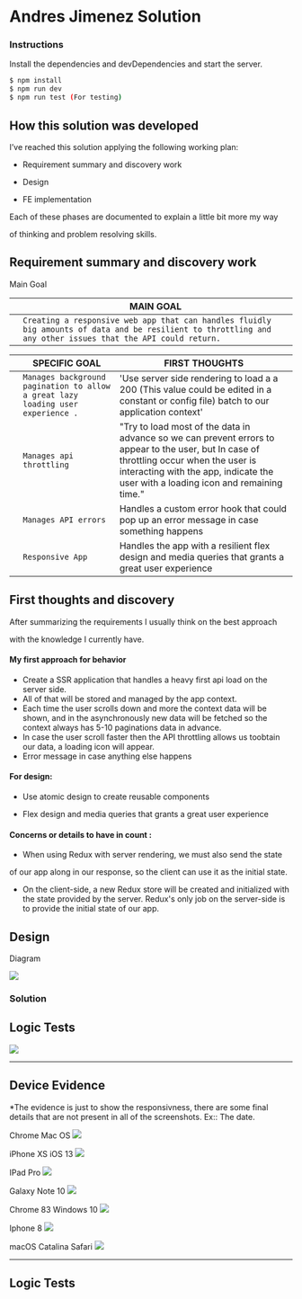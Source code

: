 
# Andres Jimenez Solution

### Instructions


Install the dependencies and devDependencies and start the server.

```sh
$ npm install 
$ npm run dev
$ npm run test (For testing)
```
## How this solution was developed

I’ve reached this solution applying the following working plan:

  

- Requirement summary and discovery work

- Design

- FE implementation

  

Each of these phases are documented to explain a little bit more my way

of thinking and problem resolving skills.


## Requirement summary and discovery work


Main Goal

  
|                |MAIN GOAL                          |  
|----------------|-------------------------------|
||`Creating a responsive web app that can handles fluidly big amounts of data and be resilient to throttling and any other issues that the API could return.`            |



|                |SPECIFIC GOAL                          |FIRST THOUGHTS                       |
|----------------|-------------------------------|-----------------------------|
||`Manages background pagination to allow a great lazy loading user experience .`            |'Use server side rendering to load a a 200 (This value could be edited in a constant or config file) batch to our application context'            |
|          |`Manages api throttling`            |"Try to load most of the data in advance so we can prevent errors to appear to the user, but In case of throttling occur when the user is interacting with the app, indicate the user with a loading icon and remaining time."            |
|         |`Manages API errors`|Handles a custom error hook that could pop up an error message in case something happens|
|         |`Responsive App`|Handles the app with a resilient flex design and media queries that grants a great user experience


##  First thoughts and discovery

  
After summarizing the requirements I usually think on the best approach

with the knowledge I currently have.


  

#### My first approach for behavior

  

 - Create a SSR application that handles a heavy first api load on the
    server side.   
  - All of that will be stored and managed by the app
    context. 
  - Each time the user scrolls down and more the context data
    will be shown, and in the asynchronously new data will be fetched so
    the context always has 5-10 paginations data in advance.  
  - In case the user scroll faster then the API throttling allows us toobtain
    our data, a loading icon will appear.    
   - Error message in case  anything else happens

#### For design:

  

- Use atomic design to create reusable components

- Flex design and media queries that grants a great user experience

#### Concerns or details to have in count :

  

- When using Redux with server rendering, we must also send the state

of our app along in our response, so the client can use it as the initial state.

- On the client-side, a new Redux store will be created and initialized with the state provided by the server. Redux's only job on the server-side is to provide the initial state of our app.

## Design 
Diagram

![](./ReadmeImages/peel.svg)

### Solution

## Logic Tests 

![](./ReadmeImages/2495540D-15EB-443E-974B-AC7374115213.png)

----------------------- --------------------------------------------------------------------------------------------

## Device Evidence 
*The evidence is just to show the responsivness, there are some final details that are not present in all of the screenshots. Ex:: The date.

Chrome Mac OS ![](./ReadmeImages/6D22F32F-D731-4879-AB0E-1FDD8EE5C751.png)

iPhone XS iOS 13 ![](./ReadmeImages/1A19E523-7010-47CD-9460-CC3E07109EB2.png)

IPad Pro ![](./ReadmeImages/CBC4475B-0790-43B7-9006-E706B523EA91.png)

Galaxy Note 10 ![](./ReadmeImages/E1E5622E-A24B-4296-A6BD-24E1CA917C4A.png)

Chrome 83 Windows 10 ![](./ReadmeImages/F52785AA-7B6E-44C5-8E40-5D8B8A4D8C8D.png)

Iphone 8 ![](./ReadmeImages/8954A7EE-CA48-4F1E-8A36-123C93D2A4F0.png)

macOS Catalina Safari ![](./ReadmeImages/F674E659-70C6-4D16-8F4B-9517D5E98EE0.png)

----------------------- --------------------------------------------------------------------------------------------

## Logic Tests 